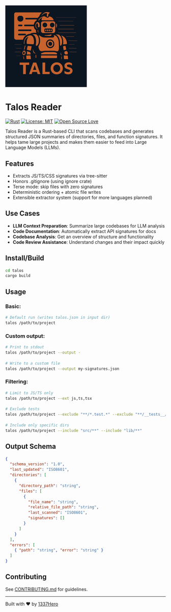 # ![Talos Reader logo](logo.png)

# Talos Reader

[![Rust](https://img.shields.io/badge/rust-%23000000.svg?style=for-the-badge&logo=rust&logoColor=white)](https://www.rust-lang.org/)
[![License: MIT](https://img.shields.io/badge/License-MIT-yellow.svg)](LICENSE)
[![Open Source Love](https://badges.frapsoft.com/os/v2/open-source.svg?v=103)](https://github.com/rovocms/rovocms)

Talos Reader is a Rust-based CLI that scans codebases and generates structured JSON summaries of directories, files, and function signatures. It helps tame large projects and makes them easier to feed into Large Language Models (LLMs).

## Features
- Extracts JS/TS/CSS signatures via tree-sitter
- Honors .gitignore (using ignore crate)
- Terse mode: skip files with zero signatures
- Deterministic ordering + atomic file writes
- Extensible extractor system (support for more languages planned)

## Use Cases
- **LLM Context Preparation**: Summarize large codebases for LLM analysis  
- **Code Documentation**: Automatically extract API signatures for docs  
- **Codebase Analysis**: Get an overview of structure and functionality  
- **Code Review Assistance**: Understand changes and their impact quickly  


## Install/Build
```bash
cd talos
cargo build
```

## Usage

### Basic:
```bash
# Default run (writes talos.json in input dir)
talos /path/to/project
```

### Custom output:
```bash
# Print to stdout
talos /path/to/project --output -

# Write to a custom file
talos /path/to/project --output my-signatures.json
```
### Filtering:
```bash
# Limit to JS/TS only
talos /path/to/project --ext js,ts,tsx

# Exclude tests
talos /path/to/project --exclude "**/*.test.*" --exclude "**/__tests__/**"

# Include only specific dirs
talos /path/to/project --include "src/**" --include "lib/**"
```


## Output Schema
```json
{
  "schema_version": "1.0",
  "last_updated": "ISO8601",
  "directories": [
    {
      "directory_path": "string",
      "files": [
        {
          "file_name": "string",
          "relative_file_path": "string",
          "last_scanned": "ISO8601",
          "signatures": []
        }
      ]
    }
  ],
  "errors": [
    { "path": "string", "error": "string" }
  ]
}
```

## Contributing
See [CONTRIBUTING.md](CONTRIBUTING.md) for guidelines.


--- 

Built with ❤️ by [1337Hero](https://github.com/1337hero)
